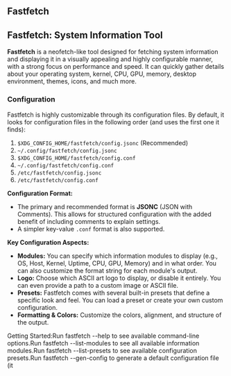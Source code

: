 ## Fastfetch
## Fastfetch: System Information Tool

**Fastfetch** is a neofetch-like tool designed for fetching system information and displaying it in a visually appealing and highly configurable manner, with a strong focus on performance and speed. It can quickly gather details about your operating system, kernel, CPU, GPU, memory, desktop environment, themes, icons, and much more.

### Configuration

Fastfetch is highly customizable through its configuration files. By default, it looks for configuration files in the following order (and uses the first one it finds):

1.  `$XDG_CONFIG_HOME/fastfetch/config.jsonc` (Recommended)
2.  `~/.config/fastfetch/config.jsonc`
3.  `$XDG_CONFIG_HOME/fastfetch/config.conf`
4.  `~/.config/fastfetch/config.conf`
5.  `/etc/fastfetch/config.jsonc`
6.  `/etc/fastfetch/config.conf`

**Configuration Format:**

* The primary and recommended format is **JSONC** (JSON with Comments). This allows for structured configuration with the added benefit of including comments to explain settings.
* A simpler key-value `.conf` format is also supported.

**Key Configuration Aspects:**

* **Modules:** You can specify which information modules to display (e.g., OS, Host, Kernel, Uptime, CPU, GPU, Memory) and in what order. You can also customize the format string for each module's output.
* **Logo:** Choose which ASCII art logo to display, or disable it entirely. You can even provide a path to a custom image or ASCII file.
* **Presets:** Fastfetch comes with several built-in presets that define a specific look and feel. You can load a preset or create your own custom configuration.
* **Formatting & Colors:** Customize the colors, alignment, and structure of the output.

Getting Started:Run fastfetch --help to see available command-line options.Run fastfetch --list-modules to see all available information modules.Run fastfetch --list-presets to see available configuration presets.Run fastfetch --gen-config to generate a default configuration file (it